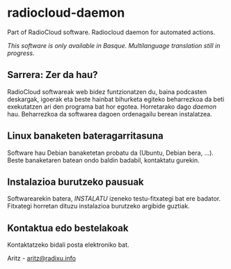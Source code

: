# radiocloud-daemon
Part of RadioCloud software. Radiocloud daemon for automated actions.

*This software is only available in Basque. Multilanguage translation still in progress.*

## Sarrera: Zer da hau?
RadioCloud softwareak web bidez funtzionatzen du, baina podcasten deskargak, igoerak eta beste hainbat bihurketa egiteko beharrezkoa da beti exekutatzen ari den programa bat hor egotea. Horretarako dago *daemon* hau. Beharrezkoa da softwarea dagoen ordenagailu berean instalatzea.

## Linux banaketen bateragarritasuna
Software hau Debian banaketetan probatu da (Ubuntu, Debian bera, ...). Beste banaketaren batean ondo baldin badabil, kontaktatu gurekin.

## Instalazioa burutzeko pausuak
Softwarearekin batera, *INSTALATU* izeneko testu-fitxategi bat ere badator. Fitxategi horretan dituzu instalazioa burutzeko argibide guztiak.

## Kontaktua edo bestelakoak
Kontaktatzeko bidali posta elektroniko bat.

Aritz - <aritz@radixu.info>
